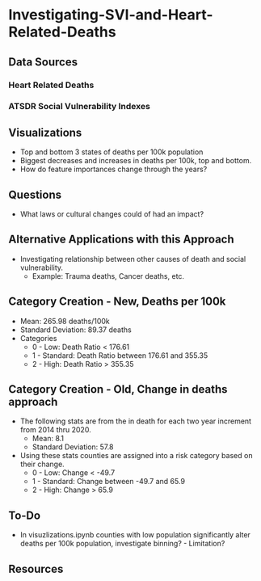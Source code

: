 # Investigating-SVI-and-Heart-Related-Deaths

## Data Sources
### Heart Related Deaths
### ATSDR Social Vulnerability Indexes

## Visualizations
- Top and bottom 3 states of deaths per 100k population
- Biggest decreases and increases in deaths per 100k, top and bottom.
- How do feature importances change through the years?

## Questions
- What laws or cultural changes could of had an impact?

## Alternative Applications with this Approach
- Investigating relationship between other causes of death and social vulnerability.
    - Example: Trauma deaths, Cancer deaths, etc.

## Category Creation - New, Deaths per 100k
- Mean: 265.98 deaths/100k
- Standard Deviation: 89.37 deaths
- Categories
    - 0 - Low: Death Ratio < 176.61
    - 1 - Standard: Death Ratio between 176.61 and 355.35
    - 2 - High: Death Ratio > 355.35

## Category Creation - Old, Change in deaths approach
- The following stats are from the in death for each two year increment from 2014 thru 2020.
    - Mean: 8.1
    - Standard Deviation: 57.8
- Using these stats counties are assigned into a risk category based on their change.
    - 0 - Low: Change < -49.7
    - 1 - Standard: Change between -49.7 and 65.9
    - 2 - High: Change > 65.9

## To-Do
- In visuzlizations.ipynb counties with low population significantly alter deaths per 100k population, investigate binning? - Limitation?

## Resources